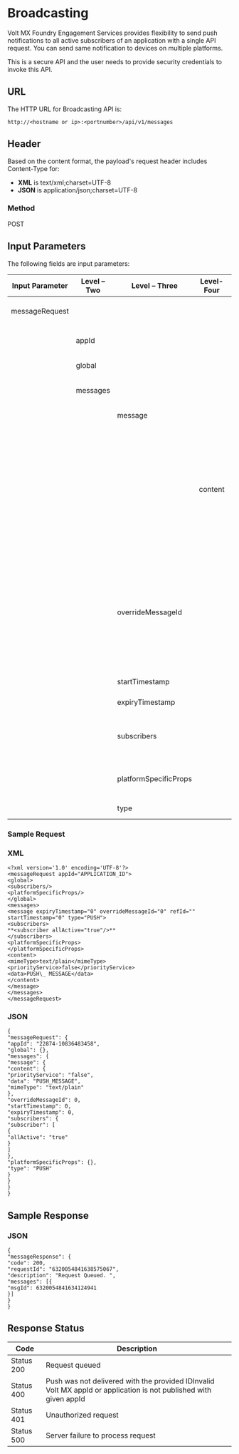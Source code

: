 
# Broadcasting

Volt MX Foundry Engagement Services provides flexibility to send push notifications to all active subscribers of an application with a single API request. You can send same notification to devices on multiple platforms.

This is a secure API and the user needs to provide security credentials to invoke this API.

## URL

The HTTP URL for Broadcasting API is:

```
http://<hostname or ip>:<portnumber>/api/v1/messages
```

## Header

Based on the content format, the payload's request header includes Content-Type for:

- **XML** is text/xml;charset=UTF-8
- **JSON** is application/json;charset=UTF-8

### Method

POST

## Input Parameters

The following fields are input parameters:

| Input Parameter | Level – Two | Level – Three         | Level- Four | Required | Type   | Description                                                                                                                                                                                  |
| --------------- | ----------- | --------------------- | ----------- | -------- | ------ | -------------------------------------------------------------------------------------------------------------------------------------------------------------------------------------------- |
| messageRequest  |             |                       |             |          |        | An array of messageRequest objects                                                                                                                                                           |
|                 | appId       |                       |             | Yes      | long   | Unique ID assigned to an app                                                                                                                                                                 |
|                 | global      |                       |             | Optional |        | .An array of global objects                                                                                                                                                                  |
|                 | messages    |                       |             |          |        | An array of messages objects                                                                                                                                                                 |
|                 |             | message               |             |          |        | An array of message objects                                                                                                                                                                  |
|                 |             |                       | content     |          |        | An array of content objectscontent- priorityService (boolean value - Optional)- data (push message - Required)- mimeType (label for a data so system can know it like,text/plain - Required) |
|                 |             | overrideMessageId     |             | Optional | long   | If you wish to change the push message and yet the message is not sent, then you need to pass the old message ID in sample request to update the existing push message to be sent            |
|                 |             | startTimestamp        |             | Optional | string | Time relative to a starting point                                                                                                                                                            |
|                 |             | expiryTimestamp       |             | Optional | string | Time relative to an ending point                                                                                                                                                             |
|                 |             | subscribers           |             | Yes      |        | An array of subscribers objects- allActive (boolean value)                                                                                                                                   |
|                 |             | platformSpecificProps |             | Optional |        | An array of platform specific properties, for more details [see](Push_Message_APIs.md#platformspecificprops-input-parameters)                                                              |
|                 |             | type                  |             | Yes      | string | Type of channel, such as push                                                                                                                                                                |

### Sample Request

### XML

```
<?xml version='1.0' encoding='UTF-8'?>
<messageRequest appId="APPLICATION_ID">
<global>
<subscribers/>
<platformSpecificProps/>
</global>
<messages>
<message expiryTimestamp="0" overrideMessageId="0" refId="" startTimestamp="0" type="PUSH">
<subscribers>
**<subscriber allActive="true"/>**
</subscribers>
<platformSpecificProps>
</platformSpecificProps>
<content>
<mimeType>text/plain</mimeType>
<priorityService>false</priorityService>
<data>PUSH\_ MESSAGE</data>
</content>
</message>
</messages>
</messageRequest>

```

### JSON

```
{
"messageRequest": {
"appId": "22874-10836483458",
"global": {},
"messages": {
"message": {
"content": {
"priorityService": "false",
"data": "PUSH_MESSAGE",
"mimeType": "text/plain"
},
"overrideMessageId": 0,
"startTimestamp": 0,
"expiryTimestamp": 0,
"subscribers": {
"subscriber": [
{
"allActive": "true"
}
]
},
"platformSpecificProps": {},
"type": "PUSH"
}
}
}
}
```

## Sample Response

### JSON

```
{
"messageResponse": {
"code": 200,
"requestId": "6320054841638575067",
"description": "Request Queued. ",
"messages": [{
"msgId": 6320054841634124941
}]
}
}
```

## Response Status

| Code       | Description                                                                                                       |
| ---------- | ----------------------------------------------------------------------------------------------------------------- |
| Status 200 | Request queued                                                                                                    |
| Status 400 | Push was not delivered with the provided IDInvalid Volt MX appId or application is not published with given appId |
| Status 401 | Unauthorized request                                                                                              |
| Status 500 | Server failure to process request                                                                                 |
